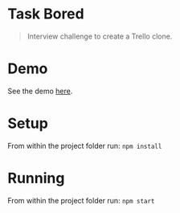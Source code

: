 # Task Bored
> Interview challenge to create a Trello clone.

# Demo
See the demo [here](https://mattpjohnson.github.io/task-bored/).

# Setup
From within the project folder run:
`npm install`

# Running
From within the project folder run:
`npm start`